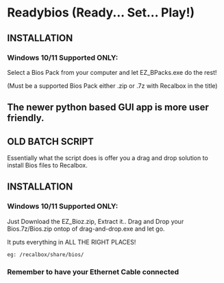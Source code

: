 

# Readybios (Ready... Set... Play!)

## INSTALLATION

### Windows 10/11 Supported ONLY:
Select a Bios Pack from your computer and let EZ_BPacks.exe do the rest!

(Must be a supported Bios Pack either .zip or .7z with Recalbox in the title)


The newer python based GUI app is more user friendly.
-------------------------------------------------------------------------------------------------------

## OLD BATCH SCRIPT

Essentially what the script does is offer you a drag and drop solution to install Bios files to Recalbox.

## INSTALLATION

### Windows 10/11 Supported ONLY:
Just Download the EZ_Bioz.zip, Extract it.. Drag and Drop your Bios.7z/Bios.zip ontop of drag-and-drop.exe and let go.

It puts everything in ALL THE RIGHT PLACES!
```
eg: /recalbox/share/bios/
```
### Remember to have your Ethernet Cable connected

